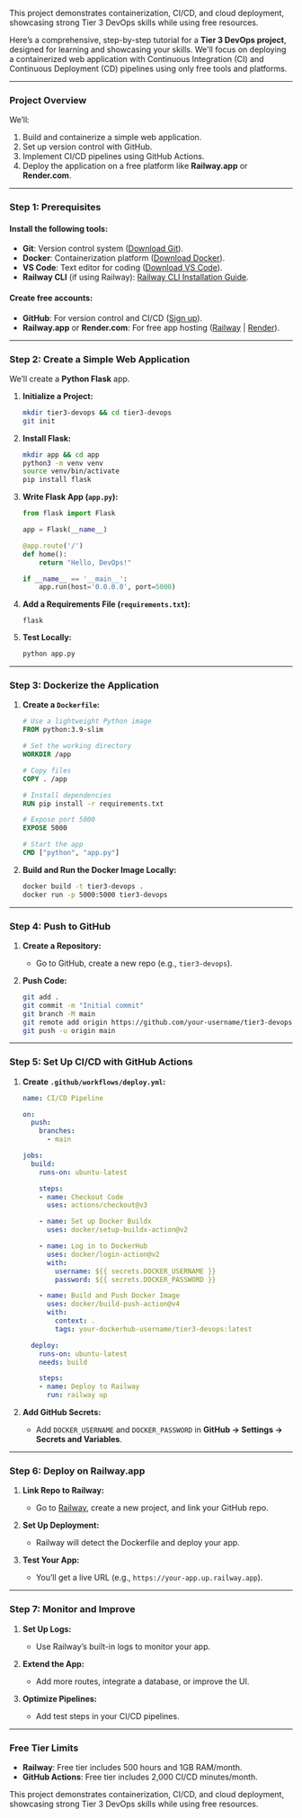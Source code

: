 This project demonstrates containerization, CI/CD, and cloud deployment, showcasing strong Tier 3 DevOps skills while using free resources.

Here’s a comprehensive, step-by-step tutorial for a **Tier 3 DevOps project**, designed for learning and showcasing your skills. We'll focus on deploying a containerized web application with Continuous Integration (CI) and Continuous Deployment (CD) pipelines using only free tools and platforms.

---

### **Project Overview**
We’ll:
1. Build and containerize a simple web application.
2. Set up version control with GitHub.
3. Implement CI/CD pipelines using GitHub Actions.
4. Deploy the application on a free platform like **Railway.app** or **Render.com**.

---

### **Step 1: Prerequisites**
#### Install the following tools:
- **Git**: Version control system ([Download Git](https://git-scm.com/)).
- **Docker**: Containerization platform ([Download Docker](https://www.docker.com/products/docker-desktop/)).
- **VS Code**: Text editor for coding ([Download VS Code](https://code.visualstudio.com/)).
- **Railway CLI** (if using Railway): [Railway CLI Installation Guide](https://docs.railway.app/develop/cli).

#### Create free accounts:
- **GitHub**: For version control and CI/CD ([Sign up](https://github.com/)).
- **Railway.app** or **Render.com**: For free app hosting ([Railway](https://railway.app/) | [Render](https://render.com/)).

---

### **Step 2: Create a Simple Web Application**
We’ll create a **Python Flask** app.

1. **Initialize a Project:**
   ```bash
   mkdir tier3-devops && cd tier3-devops
   git init
   ```

2. **Install Flask:**
   ```bash
   mkdir app && cd app
   python3 -m venv venv
   source venv/bin/activate
   pip install flask
   ```

3. **Write Flask App (`app.py`):**
   ```python
   from flask import Flask
   
   app = Flask(__name__)

   @app.route('/')
   def home():
       return "Hello, DevOps!"

   if __name__ == '__main__':
       app.run(host='0.0.0.0', port=5000)
   ```

4. **Add a Requirements File (`requirements.txt`):**
   ```plaintext
   flask
   ```

5. **Test Locally:**
   ```bash
   python app.py
   ```

---

### **Step 3: Dockerize the Application**
1. **Create a `Dockerfile`:**
   ```dockerfile
   # Use a lightweight Python image
   FROM python:3.9-slim

   # Set the working directory
   WORKDIR /app

   # Copy files
   COPY . /app

   # Install dependencies
   RUN pip install -r requirements.txt

   # Expose port 5000
   EXPOSE 5000

   # Start the app
   CMD ["python", "app.py"]
   ```

2. **Build and Run the Docker Image Locally:**
   ```bash
   docker build -t tier3-devops .
   docker run -p 5000:5000 tier3-devops
   ```

---

### **Step 4: Push to GitHub**
1. **Create a Repository:**
   - Go to GitHub, create a new repo (e.g., `tier3-devops`).

2. **Push Code:**
   ```bash
   git add .
   git commit -m "Initial commit"
   git branch -M main
   git remote add origin https://github.com/your-username/tier3-devops.git
   git push -u origin main
   ```

---

### **Step 5: Set Up CI/CD with GitHub Actions**
1. **Create `.github/workflows/deploy.yml`:**
   ```yaml
   name: CI/CD Pipeline

   on:
     push:
       branches:
         - main

   jobs:
     build:
       runs-on: ubuntu-latest

       steps:
       - name: Checkout Code
         uses: actions/checkout@v3

       - name: Set up Docker Buildx
         uses: docker/setup-buildx-action@v2

       - name: Log in to DockerHub
         uses: docker/login-action@v2
         with:
           username: ${{ secrets.DOCKER_USERNAME }}
           password: ${{ secrets.DOCKER_PASSWORD }}

       - name: Build and Push Docker Image
         uses: docker/build-push-action@v4
         with:
           context: .
           tags: your-dockerhub-username/tier3-devops:latest

     deploy:
       runs-on: ubuntu-latest
       needs: build

       steps:
       - name: Deploy to Railway
         run: railway up
   ```

2. **Add GitHub Secrets:**
   - Add `DOCKER_USERNAME` and `DOCKER_PASSWORD` in **GitHub → Settings → Secrets and Variables**.

---

### **Step 6: Deploy on Railway.app**
1. **Link Repo to Railway:**
   - Go to [Railway](https://railway.app/), create a new project, and link your GitHub repo.

2. **Set Up Deployment:**
   - Railway will detect the Dockerfile and deploy your app.

3. **Test Your App:**
   - You’ll get a live URL (e.g., `https://your-app.up.railway.app`).

---

### **Step 7: Monitor and Improve**
1. **Set Up Logs:**
   - Use Railway’s built-in logs to monitor your app.

2. **Extend the App:**
   - Add more routes, integrate a database, or improve the UI.

3. **Optimize Pipelines:**
   - Add test steps in your CI/CD pipelines.

---

### **Free Tier Limits**
- **Railway**: Free tier includes 500 hours and 1GB RAM/month.
- **GitHub Actions**: Free tier includes 2,000 CI/CD minutes/month.

This project demonstrates containerization, CI/CD, and cloud deployment, showcasing strong Tier 3 DevOps skills while using free resources.